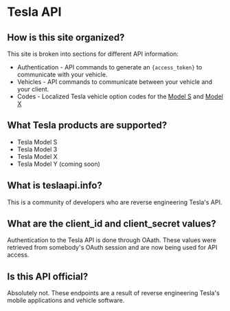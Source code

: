 # Tesla API

## How is this site organized?

This site is broken into sections for different API information:

* Authentication - API commands to generate an `{access_token}` to communicate with your vehicle.
* Vehicles - API commands to communicate between your vehicle and your client.
* Codes - Localized Tesla vehicle option codes for the [Model S](codes/model-s-options.md) and [Model X](codes/model-x-options.md)

## What Tesla products are supported?

* Tesla Model S
* Tesla Model 3
* Tesla Model X
* Tesla Model Y \(coming soon\)

## What is teslaapi.info?

This is a community of developers who are reverse engineering Tesla's API.

## What are the client\_id and client\_secret values?

Authentication to the Tesla API is done through OAath. These values were retrieved from somebody's OAuth session and are now being used for API access.

## Is this API official?

Absolutely not. These endpoints are a result of reverse engineering Tesla's mobile applications and vehicle software.

